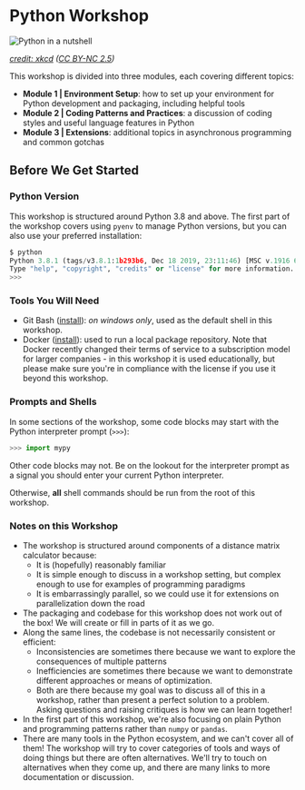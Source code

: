 # Python Workshop

![Python in a nutshell](https://imgs.xkcd.com/comics/python.png)

_[credit: xkcd](https://xkcd.com/353/) ([CC BY-NC 2.5](https://creativecommons.org/licenses/by-nc/2.5/))_

This workshop is divided into three modules, each covering different topics:

- **Module 1 | Environment Setup**: how to set up your environment for Python development and packaging, including helpful tools
- **Module 2 | Coding Patterns and Practices**: a discussion of coding styles and useful language features in Python
- **Module 3 | Extensions**: additional topics in asynchronous programming and common gotchas

## Before We Get Started

### Python Version

This workshop is structured around Python 3.8 and above.  The first part of the workshop covers using `pyenv` to manage Python versions, but you can also use your preferred installation:

```py
$ python
Python 3.8.1 (tags/v3.8.1:1b293b6, Dec 18 2019, 23:11:46) [MSC v.1916 64 bit (AMD64)] on win32
Type "help", "copyright", "credits" or "license" for more information.
>>>
```

### Tools You Will Need

- Git Bash ([install](https://git-scm.com/download/win)): _on windows only_, used as the default shell in this workshop.
- Docker ([install](https://docs.docker.com/get-docker/)): used to run a local package repository.  Note that Docker recently changed their terms of service to a subscription model for larger companies - in this workshop it is used educationally, but please make sure you're in compliance with the license if you use it beyond this workshop.

### Prompts and Shells

In some sections of the workshop, some code blocks may start with the Python interpreter prompt (`>>>`):

```py
>>> import mypy
```

Other code blocks may not.  Be on the lookout for the interpreter prompt as a signal you should enter your current Python interpreter.

Otherwise, **all** shell commands should be run from the root of this workshop.

### Notes on this Workshop

- The workshop is structured around components of a distance matrix calculator because:
  - It is (hopefully) reasonably familiar
  - It is simple enough to discuss in a workshop setting, but complex enough to use for examples of programming paradigms
  - It is embarrassingly parallel, so we could use it for extensions on parallelization down the road
- The packaging and codebase for this workshop does not work out of the box!  We will create or fill in parts of it as we go.
- Along the same lines, the codebase is not necessarily consistent or efficient:
  - Inconsistencies are sometimes there because we want to explore the consequences of multiple patterns
  - Inefficiencies are sometimes there because we want to demonstrate different approaches or means of optimization.
  - Both are there because my goal was to discuss all of this in a workshop, rather than present a perfect solution to a problem.  Asking questions and raising critiques is how we can learn together!
- In the first part of this workshop, we're also focusing on plain Python and programming patterns rather than `numpy` or `pandas`.
- There are many tools in the Python ecosystem, and we can't cover all of them!  The workshop will try to cover categories of tools and ways of doing things but there are often alternatives.  We'll try to touch on alternatives when they come up, and there are many links to more documentation or discussion.